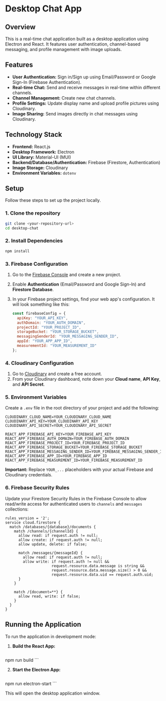 # Desktop Chat App

## Overview

This is a real-time chat application built as a desktop application using Electron and React. It features user authentication, channel-based messaging, and profile management with image uploads.

## Features

- **User Authentication:** Sign in/Sign up using Email/Password or Google Sign-In (Firebase Authentication).
- **Real-time Chat:** Send and receive messages in real-time within different channels.
- **Channel Management:** Create new chat channels.
- **Profile Settings:** Update display name and upload profile pictures using Cloudinary.
- **Image Sharing:** Send images directly in chat messages using Cloudinary.

## Technology Stack

- **Frontend:** React.js
- **Desktop Framework:** Electron
- **UI Library:** Material-UI (MUI)
- **Backend/Database/Authentication:** Firebase (Firestore, Authentication)
- **Image Storage:** Cloudinary
- **Environment Variables:** `dotenv`

## Setup

Follow these steps to set up the project locally.

### 1. Clone the repository

```bash
git clone <your-repository-url>
cd desktop-chat
```

### 2. Install Dependencies

```bash
npm install
```

### 3. Firebase Configuration

1.  Go to the [Firebase Console](https://console.firebase.google.com/) and create a new project.
2.  Enable **Authentication** (Email/Password and Google Sign-In) and **Firestore Database**.
3.  In your Firebase project settings, find your web app's configuration. It will look something like this:

    ```javascript
    const firebaseConfig = {
      apiKey: "YOUR_API_KEY",
      authDomain: "YOUR_AUTH_DOMAIN",
      projectId: "YOUR_PROJECT_ID",
      storageBucket: "YOUR_STORAGE_BUCKET",
      messagingSenderId: "YOUR_MESSAGING_SENDER_ID",
      appId: "YOUR_APP_APP_ID",
      measurementId: "YOUR_MEASUREMENT_ID"
    };
    ```

### 4. Cloudinary Configuration

1.  Go to [Cloudinary](https://cloudinary.com/) and create a free account.
2.  From your Cloudinary dashboard, note down your **Cloud name**, **API Key**, and **API Secret**.

### 5. Environment Variables

Create a `.env` file in the root directory of your project and add the following:

```
CLOUDINARY_CLOUD_NAME=YOUR_CLOUDINARY_CLOUD_NAME
CLOUDINARY_API_KEY=YOUR_CLOUDINARY_API_KEY
CLOUDINARY_API_SECRET=YOUR_CLOUDINARY_API_SECRET

REACT_APP_FIREBASE_API_KEY=YOUR_FIREBASE_API_KEY
REACT_APP_FIREBASE_AUTH_DOMAIN=YOUR_FIREBASE_AUTH_DOMAIN
REACT_APP_FIREBASE_PROJECT_ID=YOUR_FIREBASE_PROJECT_ID
REACT_APP_FIREBASE_STORAGE_BUCKET=YOUR_FIREBASE_STORAGE_BUCKET
REACT_APP_FIREBASE_MESSAGING_SENDER_ID=YOUR_FIREBASE_MESSAGING_SENDER_ID
REACT_APP_FIREBASE_APP_ID=YOUR_FIREBASE_APP_ID
REACT_APP_FIREBASE_MEASUREMENT_ID=YOUR_FIREBASE_MEASUREMENT_ID
```

**Important:** Replace `YOUR_...` placeholders with your actual Firebase and Cloudinary credentials.

### 6. Firebase Security Rules

Update your Firestore Security Rules in the Firebase Console to allow read/write access for authenticated users to `channels` and `messages` collections:

```firestore
rules_version = '2';
service cloud.firestore {
  match /databases/{database}/documents {
    match /channels/{channelId} {
      allow read: if request.auth != null;
      allow create: if request.auth != null;
      allow update, delete: if false;

      match /messages/{messageId} {
        allow read: if request.auth != null;
        allow write: if request.auth != null &&
                     request.resource.data.message is string &&
                     request.resource.data.message.size() > 0 &&
                     request.resource.data.uid == request.auth.uid;
      }
    }

    match /{document=**} {
      allow read, write: if false;
    }
  }
}
```

## Running the Application

To run the application in development mode:

1.  **Build the React App:**

    ```bash
npm run build
    ```

2.  **Start the Electron App:**

    ```bash
npm run electron-start
    ```

This will open the desktop application window.
